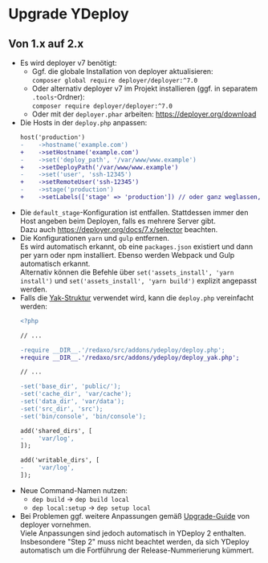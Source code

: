 Upgrade YDeploy
===============

Von 1.x auf 2.x
---------------

* Es wird deployer v7 benötigt:
  - Ggf. die globale Installation von deployer aktualisieren:  
    `composer global require deployer/deployer:^7.0`  
  - Oder alternativ deployer v7 im Projekt installieren (ggf. in separatem `.tools`-Ordner):  
    `composer require deployer/deployer:^7.0`
  - Oder mit der `deployer.phar` arbeiten: https://deployer.org/download
* Die Hosts in der `deploy.php` anpassen:
  ```diff
  host('production')
  -    ->hostname('example.com')
  +    ->setHostname('example.com')
  -    ->set('deploy_path', '/var/www/www.example')
  +    ->setDeployPath('/var/www/www.example')
  -    ->set('user', 'ssh-12345')
  +    ->setRemoteUser('ssh-12345')
  -    ->stage('production')
  +    ->setLabels(['stage' => 'production']) // oder ganz weglassen, wenn der Host-Name dem Stage-Namen entspricht 
  ```
* Die `default_stage`-Konfiguration ist entfallen. Stattdessen immer den Host angeben beim Deployen, falls es mehrere Server gibt.   
  Dazu auch https://deployer.org/docs/7.x/selector beachten.
* Die Konfigurationen `yarn` und `gulp` entfernen.  
  Es wird automatisch erkannt, ob eine `packages.json` existiert und dann per yarn oder npm installiert. Ebenso werden Webpack und Gulp automatisch erkannt.  
  Alternativ können die Befehle über `set('assets_install', 'yarn install')` und `set('assets_install', 'yarn build')` explizit angepasst werden.
* Falls die [Yak-Struktur](https://github.com/yakamara/yak) verwendet wird, kann die `deploy.php` vereinfacht werden:
  ```diff
  <?php
  
  // ...
  
  -require __DIR__.'/redaxo/src/addons/ydeploy/deploy.php';
  +require __DIR__.'/redaxo/src/addons/ydeploy/deploy_yak.php';
  
  // ...
  
  -set('base_dir', 'public/');
  -set('cache_dir', 'var/cache');
  -set('data_dir', 'var/data');
  -set('src_dir', 'src');
  -set('bin/console', 'bin/console');
  
  add('shared_dirs', [
  -    'var/log',
  ]);
  
  add('writable_dirs', [
  -    'var/log',
  ]);
  ```
* Neue Command-Namen nutzen:
  - `dep build` -> `dep build local`
  - `dep local:setup` -> `dep setup local`
* Bei Problemen ggf. weitere Anpassungen gemäß [Upgrade-Guide](https://deployer.org/docs/7.x/UPGRADE) von deployer vornehmen.  
  Viele Anpassungen sind jedoch automatisch in YDeploy 2 enthalten. Insbesondere "Step 2" muss nicht beachtet werden, da sich YDeploy automatisch um die Fortführung der Release-Nummerierung kümmert.

